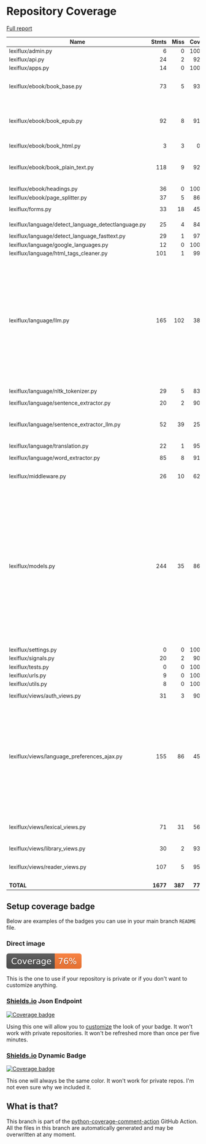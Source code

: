 # Repository Coverage

[Full report](https://htmlpreview.github.io/?https://github.com/andgineer/lexiflux/blob/python-coverage-comment-action-data/htmlcov/index.html)

| Name                                                  |    Stmts |     Miss |   Cover |   Missing |
|------------------------------------------------------ | -------: | -------: | ------: | --------: |
| lexiflux/admin.py                                     |        6 |        0 |    100% |           |
| lexiflux/api.py                                       |       24 |        2 |     92% |     38-39 |
| lexiflux/apps.py                                      |       14 |        0 |    100% |           |
| lexiflux/ebook/book\_base.py                          |       73 |        5 |     93% |55, 62, 103, 142-143 |
| lexiflux/ebook/book\_epub.py                          |       92 |        8 |     91% |94, 111, 114-116, 176-178 |
| lexiflux/ebook/book\_html.py                          |        3 |        3 |      0% |       3-9 |
| lexiflux/ebook/book\_plain\_text.py                   |      118 |        9 |     92% |61-62, 117-121, 143, 190 |
| lexiflux/ebook/headings.py                            |       36 |        0 |    100% |           |
| lexiflux/ebook/page\_splitter.py                      |       37 |        5 |     86% |     23-29 |
| lexiflux/forms.py                                     |       33 |       18 |     45% |14-18, 35-51 |
| lexiflux/language/detect\_language\_detectlanguage.py |       25 |        4 |     84% |29-31, 33-37 |
| lexiflux/language/detect\_language\_fasttext.py       |       29 |        1 |     97% |        34 |
| lexiflux/language/google\_languages.py                |       12 |        0 |    100% |           |
| lexiflux/language/html\_tags\_cleaner.py              |      101 |        1 |     99% |       156 |
| lexiflux/language/llm.py                              |      165 |      102 |     38% |35-38, 43-48, 63-65, 70-72, 85-90, 97, 121, 182-187, 199-219, 255-268, 296-337, 349, 352-396, 399 |
| lexiflux/language/nltk\_tokenizer.py                  |       29 |        5 |     83% |25, 37-39, 55 |
| lexiflux/language/sentence\_extractor.py              |       20 |        2 |     90% |    45, 61 |
| lexiflux/language/sentence\_extractor\_llm.py         |       52 |       39 |     25% |17, 48-92, 97-128, 133-167 |
| lexiflux/language/translation.py                      |       22 |        1 |     95% |        32 |
| lexiflux/language/word\_extractor.py                  |       85 |        8 |     91% |42-49, 53, 66 |
| lexiflux/middleware.py                                |       26 |       10 |     62% |26-27, 29-33, 37-41 |
| lexiflux/models.py                                    |      244 |       35 |     86% |89, 121, 160, 169-170, 187, 198, 220, 254-257, 272, 293-301, 304-311, 333, 335-336, 338-339, 342, 386, 427-438 |
| lexiflux/settings.py                                  |        0 |        0 |    100% |           |
| lexiflux/signals.py                                   |       20 |        2 |     90% |     45-46 |
| lexiflux/tests.py                                     |        0 |        0 |    100% |           |
| lexiflux/urls.py                                      |        9 |        0 |    100% |           |
| lexiflux/utils.py                                     |        8 |        0 |    100% |           |
| lexiflux/views/auth\_views.py                         |       31 |        3 |     90% | 43, 50-55 |
| lexiflux/views/language\_preferences\_ajax.py         |      155 |       86 |     45% |101-103, 110-127, 139, 148-149, 172, 197-237, 245-263, 273-301, 309-325 |
| lexiflux/views/lexical\_views.py                      |       71 |       31 |     56% |41-52, 65, 84-122, 170-186 |
| lexiflux/views/library\_views.py                      |       30 |        2 |     93% |     45-46 |
| lexiflux/views/reader\_views.py                       |      107 |        5 |     95% |45, 64, 76, 162, 195 |
|                                             **TOTAL** | **1677** |  **387** | **77%** |           |


## Setup coverage badge

Below are examples of the badges you can use in your main branch `README` file.

### Direct image

[![Coverage badge](https://raw.githubusercontent.com/andgineer/lexiflux/python-coverage-comment-action-data/badge.svg)](https://htmlpreview.github.io/?https://github.com/andgineer/lexiflux/blob/python-coverage-comment-action-data/htmlcov/index.html)

This is the one to use if your repository is private or if you don't want to customize anything.

### [Shields.io](https://shields.io) Json Endpoint

[![Coverage badge](https://img.shields.io/endpoint?url=https://raw.githubusercontent.com/andgineer/lexiflux/python-coverage-comment-action-data/endpoint.json)](https://htmlpreview.github.io/?https://github.com/andgineer/lexiflux/blob/python-coverage-comment-action-data/htmlcov/index.html)

Using this one will allow you to [customize](https://shields.io/endpoint) the look of your badge.
It won't work with private repositories. It won't be refreshed more than once per five minutes.

### [Shields.io](https://shields.io) Dynamic Badge

[![Coverage badge](https://img.shields.io/badge/dynamic/json?color=brightgreen&label=coverage&query=%24.message&url=https%3A%2F%2Fraw.githubusercontent.com%2Fandgineer%2Flexiflux%2Fpython-coverage-comment-action-data%2Fendpoint.json)](https://htmlpreview.github.io/?https://github.com/andgineer/lexiflux/blob/python-coverage-comment-action-data/htmlcov/index.html)

This one will always be the same color. It won't work for private repos. I'm not even sure why we included it.

## What is that?

This branch is part of the
[python-coverage-comment-action](https://github.com/marketplace/actions/python-coverage-comment)
GitHub Action. All the files in this branch are automatically generated and may be
overwritten at any moment.